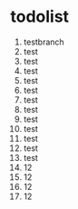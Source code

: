 # todolist

1. testbranch
2. test
3. test
4. test
5. test
6. test
7. test
8. test
9. test
10. test
11. test
12. test
13. test
14. 12
15. 12
16. 12
17. 12
